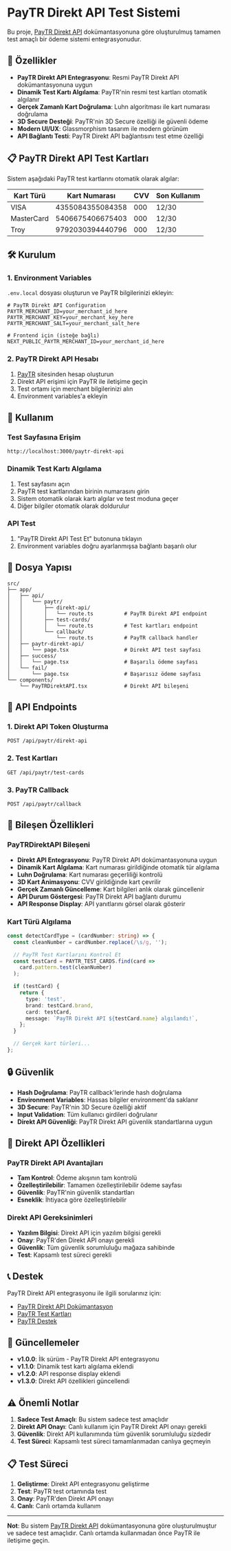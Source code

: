 # PayTR Direkt API Test Sistemi

Bu proje, [PayTR Direkt API](https://dev.paytr.com/direkt-api) dokümantasyonuna göre oluşturulmuş tamamen test amaçlı bir ödeme sistemi entegrasyonudur.

## 🚀 Özellikler

- **PayTR Direkt API Entegrasyonu**: Resmi PayTR Direkt API dokümantasyonuna uygun
- **Dinamik Test Kartı Algılama**: PayTR'nin resmi test kartları otomatik algılanır
- **Gerçek Zamanlı Kart Doğrulama**: Luhn algoritması ile kart numarası doğrulama
- **3D Secure Desteği**: PayTR'nin 3D Secure özelliği ile güvenli ödeme
- **Modern UI/UX**: Glassmorphism tasarım ile modern görünüm
- **API Bağlantı Testi**: PayTR Direkt API bağlantısını test etme özelliği

## 📋 PayTR Direkt API Test Kartları

Sistem aşağıdaki PayTR test kartlarını otomatik olarak algılar:

| Kart Türü  | Kart Numarası    | CVV | Son Kullanım |
| ---------- | ---------------- | --- | ------------ |
| VISA       | 4355084355084358 | 000 | 12/30        |
| MasterCard | 5406675406675403 | 000 | 12/30        |
| Troy       | 9792030394440796 | 000 | 12/30        |

## 🛠️ Kurulum

### 1. Environment Variables

`.env.local` dosyası oluşturun ve PayTR bilgilerinizi ekleyin:

```env
# PayTR Direkt API Configuration
PAYTR_MERCHANT_ID=your_merchant_id_here
PAYTR_MERCHANT_KEY=your_merchant_key_here
PAYTR_MERCHANT_SALT=your_merchant_salt_here

# Frontend için (isteğe bağlı)
NEXT_PUBLIC_PAYTR_MERCHANT_ID=your_merchant_id_here
```

### 2. PayTR Direkt API Hesabı

1. [PayTR](https://www.paytr.com) sitesinden hesap oluşturun
2. Direkt API erişimi için PayTR ile iletişime geçin
3. Test ortamı için merchant bilgilerinizi alın
4. Environment variables'a ekleyin

## 🎯 Kullanım

### Test Sayfasına Erişim

```
http://localhost:3000/paytr-direkt-api
```

### Dinamik Test Kartı Algılama

1. Test sayfasını açın
2. PayTR test kartlarından birinin numarasını girin
3. Sistem otomatik olarak kartı algılar ve test moduna geçer
4. Diğer bilgiler otomatik olarak doldurulur

### API Test

1. "PayTR Direkt API Test Et" butonuna tıklayın
2. Environment variables doğru ayarlanmışsa bağlantı başarılı olur

## 📁 Dosya Yapısı

```
src/
├── app/
│   ├── api/
│   │   └── paytr/
│   │       ├── direkt-api/
│   │       │   └── route.ts          # PayTR Direkt API endpoint
│   │       ├── test-cards/
│   │       │   └── route.ts          # Test kartları endpoint
│   │       └── callback/
│   │           └── route.ts          # PayTR callback handler
│   ├── paytr-direkt-api/
│   │   └── page.tsx                  # Direkt API test sayfası
│   ├── success/
│   │   └── page.tsx                  # Başarılı ödeme sayfası
│   └── fail/
│       └── page.tsx                  # Başarısız ödeme sayfası
└── components/
    └── PayTRDirektAPI.tsx            # Direkt API bileşeni
```

## 🔧 API Endpoints

### 1. Direkt API Token Oluşturma

```
POST /api/paytr/direkt-api
```

### 2. Test Kartları

```
GET /api/paytr/test-cards
```

### 3. PayTR Callback

```
POST /api/paytr/callback
```

## 🎨 Bileşen Özellikleri

### PayTRDirektAPI Bileşeni

- **Direkt API Entegrasyonu**: PayTR Direkt API dokümantasyonuna uygun
- **Dinamik Kart Algılama**: Kart numarası girildiğinde otomatik tür algılama
- **Luhn Doğrulama**: Kart numarası geçerliliği kontrolü
- **3D Kart Animasyonu**: CVV girildiğinde kart çevrilir
- **Gerçek Zamanlı Güncelleme**: Kart bilgileri anlık olarak güncellenir
- **API Durum Göstergesi**: PayTR Direkt API bağlantı durumu
- **API Response Display**: API yanıtlarını görsel olarak gösterir

### Kart Türü Algılama

```typescript
const detectCardType = (cardNumber: string) => {
  const cleanNumber = cardNumber.replace(/\s/g, '');

  // PayTR Test Kartlarını Kontrol Et
  const testCard = PAYTR_TEST_CARDS.find(card =>
    card.pattern.test(cleanNumber)
  );

  if (testCard) {
    return {
      type: 'test',
      brand: testCard.brand,
      card: testCard,
      message: `PayTR Direkt API ${testCard.name} algılandı!`,
    };
  }

  // Gerçek kart türleri...
};
```

## 🔒 Güvenlik

- **Hash Doğrulama**: PayTR callback'lerinde hash doğrulama
- **Environment Variables**: Hassas bilgiler environment'da saklanır
- **3D Secure**: PayTR'nin 3D Secure özelliği aktif
- **Input Validation**: Tüm kullanıcı girdileri doğrulanır
- **Direkt API Güvenliği**: PayTR Direkt API güvenlik standartlarına uygun

## 🚀 Direkt API Özellikleri

### PayTR Direkt API Avantajları

- **Tam Kontrol**: Ödeme akışının tam kontrolü
- **Özelleştirilebilir**: Tamamen özelleştirilebilir ödeme sayfası
- **Güvenlik**: PayTR'nin güvenlik standartları
- **Esneklik**: İhtiyaca göre özelleştirilebilir

### Direkt API Gereksinimleri

- **Yazılım Bilgisi**: Direkt API için yazılım bilgisi gerekli
- **Onay**: PayTR'den Direkt API onayı gerekli
- **Güvenlik**: Tüm güvenlik sorumluluğu mağaza sahibinde
- **Test**: Kapsamlı test süreci gerekli

## 📞 Destek

PayTR Direkt API entegrasyonu ile ilgili sorularınız için:

- [PayTR Direkt API Dokümantasyon](https://dev.paytr.com/direkt-api)
- [PayTR Test Kartları](https://dev.paytr.com/direkt-api)
- [PayTR Destek](https://www.paytr.com/destek)

## 🔄 Güncellemeler

- **v1.0.0**: İlk sürüm - PayTR Direkt API entegrasyonu
- **v1.1.0**: Dinamik test kartı algılama eklendi
- **v1.2.0**: API response display eklendi
- **v1.3.0**: Direkt API özellikleri güncellendi

## ⚠️ Önemli Notlar

1. **Sadece Test Amaçlı**: Bu sistem sadece test amaçlıdır
2. **Direkt API Onayı**: Canlı kullanım için PayTR Direkt API onayı gerekli
3. **Güvenlik**: Direkt API kullanımında tüm güvenlik sorumluluğu sizdedir
4. **Test Süreci**: Kapsamlı test süreci tamamlanmadan canlıya geçmeyin

## 📋 Test Süreci

1. **Geliştirme**: Direkt API entegrasyonu geliştirme
2. **Test**: PayTR test ortamında test
3. **Onay**: PayTR'den Direkt API onayı
4. **Canlı**: Canlı ortamda kullanım

---

**Not**: Bu sistem [PayTR Direkt API](https://dev.paytr.com/direkt-api) dokümantasyonuna göre oluşturulmuştur ve sadece test amaçlıdır. Canlı ortamda kullanmadan önce PayTR ile iletişime geçin.

